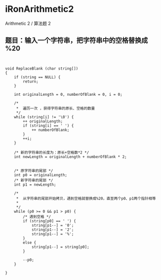 # iRonArithmetic2
Arithmetic 2 / 算法题 2

## 题目：输入一个字符串，把字符串中的空格替换成 %20 

<pre><code>

void ReplaceBlank (char string[])
{
    if (string == NULL) {
        return;
    }
    
    int originalLength = 0, numberOfBlank = 0, i = 0;
    
    /* 
     *  遍历一次 ，获得字符串的原长、空格的数量
     */
    while (string[i] != '\0') {
        ++ originalLength;
        if (string[i] == ' ') {
            ++ numberOfBlank;
        }
        ++i;
    }
    
    /* 新的字符串的长度为：原长+空格数*2 */
    int newLength = originalLength + numberOfBlank * 2;
    
    
    /* 原字符串的尾部 */
    int p0 = originalLength;
    /* 新字符串的尾部 */
    int p1 = newLength;
    
    /*
     *  从字符串的尾部开始拷贝，遇到空格就替换成%20，直至两个p0、p1两个指针相等 
     *
     */
    while (p0 >= 0 && p1 > p0) {
        /* 遇到空格 */
        if (string[p0] == ' ') {
            string[p1--] = '0';
            string[p1--] = '2';
            string[p1--] = '%';
        }
        else {
            string[p1--] = string[p0];
        }
        
        --p0;
    }
    
}
</code></pre>
